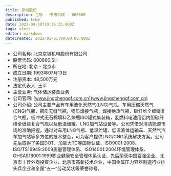 ```yaml
---
title: 京城股份
description: 主板 - 专用机械 - 600860
published: true
date: 2022-04-30T19:36:23.000Z
tags: stock
editor: markdown
dateCreated: 2022-01-01T00:00:00.000Z
---
```


- 公司名称: 北京京城机电股份有限公司
- 股票代码: 600860.SH
- 所在地: 北京 - 北京市
- 成立日期: 1993年07月13日
- 注册资本: 48,500万元
- 法定代表人: 王军
- 主营业务: 气体储运装备业务
- 公司官网: [www.jingchenggf.com.cn](www.jingchenggf.com.cn)
- 公司介绍: 公司主要产品有车用液化天然气(LNG)气瓶，车用压缩天然气(CNG)气瓶，钢质无缝气瓶，钢质焊接气瓶，焊接绝热气瓶，碳纤维全缠绕复合气瓶，板冲式无石棉填料乙炔瓶ISO罐式集装箱，氢燃料电池用铝内胆碳纤维全缠绕复合气瓶以及低温储罐、LNG加气站设备等。公司凭借对清洁能源市场的准确把握，通过对车用LNG气瓶、低温贮罐、低温液体运输车、天然气汽车加气站等多方位的技术整合，可为客户提供LNG/CNG系统解决方案。公司先后取得了美国DOT、加拿大TC等国际认证、ISO9001:2008、ISO/TS16949:2009质量管理体系、ISO14001:2004环境管理体系、OHSAS18001:1999职业健康安全管理体系认证，先后荣获中国百强企业、北京市十佳外商投资企业、北京市高新技术企业，中国金属压力容器制造行业排头兵企业和全国“五一”劳动奖状等荣誉称号。


